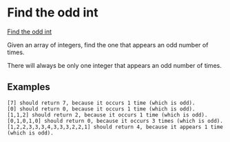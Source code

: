 # Find the odd int


[Find the odd int](https://www.codewars.com/kata/54da5a58ea159efa38000836/train/java)

Given an array of integers, find the one that appears an odd number of times.

There will always be only one integer that appears an odd number of times.



## Examples

```
[7] should return 7, because it occurs 1 time (which is odd).
[0] should return 0, because it occurs 1 time (which is odd).
[1,1,2] should return 2, because it occurs 1 time (which is odd).
[0,1,0,1,0] should return 0, because it occurs 3 times (which is odd).
[1,2,2,3,3,3,4,3,3,3,2,2,1] should return 4, because it appears 1 time (which is odd).
```